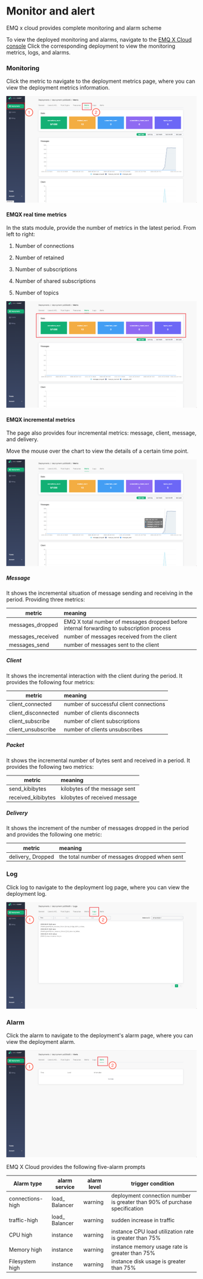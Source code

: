 # Monitor and alert


EMQ x cloud provides complete monitoring and alarm scheme

To view the deployed monitoring and alarms, navigate to the [EMQ X Cloud console](https://cloud.emqx.io/console/) Click the corresponding deployment to view the monitoring metrics, logs, and alarms.

### Monitoring

Click the metric to navigate to the deployment metrics page, where you can view the deployment metrics information.

![metrics](../_assets/deployments/view_metrics.png)

#### EMQX real time metrics

In the stats module, provide the number of metrics in the latest period. From left to right:

1. Number of connections

2. Number of retained

3. Number of subscriptions

4. Number of shared subscriptions

5. Number of topics

![metrics_stats](../_assets/deployments/metrics_stats.png)

#### EMQX incremental metrics

The page also provides four incremental metrics: message, client, message, and delivery.

Move the mouse over the chart to view the details of a certain time point.

![metrics_line_detail](../_assets/deployments/metrics_line_detail.png)

##### Message

It shows the incremental situation of message sending and receiving in the period. Providing three metrics:

| metric | meaning |
| ----------------- |:--------------------------------------- |
| messages_dropped | EMQ X total number of messages dropped before internal forwarding to subscription process|
| messages_received | number of messages received from the client|
| messages_send | number of messages sent to the client|

##### Client

It shows the incremental interaction with the client during the period. It provides the following four metrics:

| metric | meaning |
| ------------------- | :----------------- |
| client_connected | number of successful client connections|
| client_disconnected | number of clients disconnects|
| client_subscribe | number of client subscriptions|
| client_unsubscribe | number of clients unsubscribes|

##### Packet

It shows the incremental number of bytes sent and received in a period. It provides the following two metrics:

| metric | meaning |
| ------------------ | :--------------- |
| send_kibibytes | kilobytes of the message sent|
| received_kibibytes | kilobytes of received message|

##### Delivery

It shows the increment of the number of messages dropped in the period and provides the following one metric:

| metric | meaning |
| ---------------- | :------------------- |
| delivery_ Dropped | the total number of messages dropped when sent|


### Log

Click log to navigate to the deployment log page, where you can view the deployment log.

![view_log](../_assets/deployments/view_log.png)

### Alarm

Click the alarm to navigate to the deployment's alarm page, where you can view the deployment alarm.

![view_alert](../_assets/deployments/view_alert.png )

EMQ X Cloud provides the following five-alarm prompts

|Alarm type | alarm service | alarm level | trigger condition|
| ------------------- | ---------------- | -------- | ------------------------------------- |
| connections-high | load_ Balancer | warning | deployment connection number is greater than 90% of purchase specification|
| traffic-high | load_ Balancer | warning | sudden increase in traffic|
| CPU high | instance | warning | instance CPU load utilization rate is greater than 75%|
| Memory high | instance | warning | instance memory usage rate is greater than 75%|
| Filesystem high | instance | warning | instance disk usage is greater than 75%|

